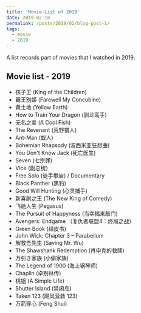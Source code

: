 ```yaml
---
title: 'Movie-List of 2019'
date: 2019-02-18
permalink: /posts/2019/02/blog-post-1/
tags:
  - movie
  - 2019
---
```


A list records part of movies that I watched in 2019.

## Movie list - 2019
- 孩子王 (King of the Children)
- 霸王别姬 (Farewell My Concubine)
- 黄土地 (Yellow Earth)
- How to Train Your Dragon (驯龙高手)
- 无名之辈 (A Cool Fish)
- The Revenant (荒野猎人)
- Ant-Man (蚁人)
- Bohemian Rhapsody (波西米亚狂想曲)
- You Don't Know Jack (死亡医生)
- Seven (七宗罪)
- Vice (副总统)
- Free Solo (徒手攀岩) / Documentary
- Black Panther (黑豹)
- Good Will Hunting (心灵捕手)
- 新喜剧之王 (The New King of Comedy)
- 飞驰人生 (Pegasus)
- The Pursuit of Happyness (当幸福来敲门)
- Avengers: Endgame （复仇者联盟4：终局之战）
- Green Book (绿皮书)
- John Wick: Chapter 3 – Parabellum
- 解救吾先生 (Saving Mr. Wu)
- The Shawshank Redemption (肖申克的救赎)
- 万引き家族 (小偷家族)
- The Legend of 1900 (海上钢琴师)
- Chaplin (卓别林传)
- 桃姐 (A Simple Life)
- Shutter Island (禁闭岛)
- Taken 123 (飓风营救 123)
- 万箭穿心 (Feng Shui)